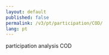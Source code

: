 ```yaml
---
layout: default
published: false
permalink: /v3/pt/participation/COD/
lang: pt
---
```


participation analysis COD
